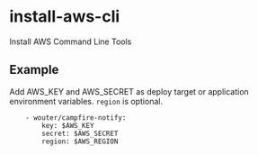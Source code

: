 install-aws-cli
===========================

Install AWS Command Line Tools


Example
--------

Add AWS_KEY and AWS_SECRET as deploy target or application environment variables.
`region` is optional.

```
    - wouter/campfire-notify:
        key: $AWS_KEY
        secret: $AWS_SECRET
        region: $AWS_REGION
```